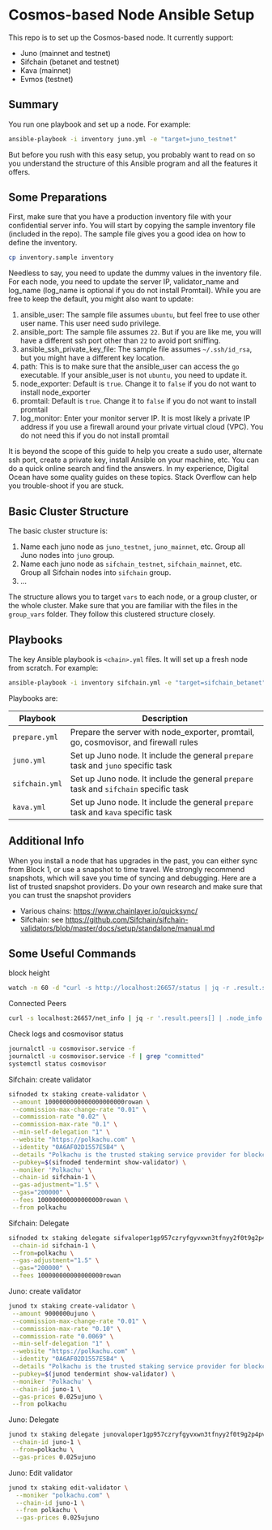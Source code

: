 # Cosmos-based Node Ansible Setup

This repo is to set up the Cosmos-based node. It currently support:

- Juno (mainnet and testnet)
- Sifchain (betanet and testnet)
- Kava (mainnet)
- Evmos (testnet)

## Summary

You run one playbook and set up a node. For example:

```bash
ansible-playbook -i inventory juno.yml -e "target=juno_testnet"
```

But before you rush with this easy setup, you probably want to read on so you understand the structure of this Ansible program and all the features it offers.

## Some Preparations

First, make sure that you have a production inventory file with your confidential server info. You will start by copying the sample inventory file (included in the repo). The sample file gives you a good idea on how to define the inventory.

```bash
cp inventory.sample inventory
```

Needless to say, you need to update the dummy values in the inventory file. For each node, you need to update the server IP, validator_name and log_name (log_name is optional if you do not install Promtail). While you are free to keep the default, you might also want to update:

1. ansible_user: The sample file assumes `ubuntu`, but feel free to use other user name. This user need sudo privilege.
2. ansible_port: The sample file assumes `22`. But if you are like me, you will have a different ssh port other than `22` to avoid port sniffing.
3. ansible_ssh_private_key_file: The sample file assumes `~/.ssh/id_rsa`, but you might have a different key location.
4. path: This is to make sure that the ansible_user can access the `go` executable. If your ansible_user is not `ubuntu`, you need to update it.
5. node_exporter: Default is `true`. Change it to `false` if you do not want to install node_exporter
6. promtail: Default is `true`. Change it to `false` if you do not want to install promtail
7. log_monitor: Enter your monitor server IP. It is most likely a private IP address if you use a firewall around your private virtual cloud (VPC). You do not need this if you do not install promtail

It is beyond the scope of this guide to help you create a sudo user, alternate ssh port, create a private key, install Ansible on your machine, etc. You can do a quick online search and find the answers. In my experience, Digital Ocean have some quality guides on these topics. Stack Overflow can help you trouble-shoot if you are stuck.

## Basic Cluster Structure

The basic cluster structure is:

1. Name each juno node as `juno_testnet`, `juno_mainnet`, etc. Group all Juno nodes into `juno` group.
2. Name each juno node as `sifchain_testnet`, `sifchain_mainnet`, etc. Group all Sifchain nodes into `sifchain` group.
3. ...

The structure allows you to target `vars` to each node, or a group cluster, or the whole cluster. Make sure that you are familiar with the files in the `group_vars` folder. They follow this clustered structure closely.

## Playbooks

The key Ansible playbook is `<chain>.yml` files. It will set up a fresh node from scratch. For example:

```bash
ansible-playbook -i inventory sifchain.yml -e "target=sifchain_betanet"
```

Playbooks are:

| Playbook       | Description                                                                          |
| -------------- | ------------------------------------------------------------------------------------ |
| `prepare.yml ` | Prepare the server with node_exporter, promtail, go, cosmovisor, and firewall rules  |
| `juno.yml`     | Set up Juno node. It include the general `prepare` task and `juno` specific task     |
| `sifchain.yml` | Set up Juno node. It include the general `prepare` task and `sifchain` specific task |
| `kava.yml`     | Set up Juno node. It include the general `prepare` task and `kava` specific task     |

## Additional Info

When you install a node that has upgrades in the past, you can either sync from Block 1, or use a snapshot to time travel. We strongly recommend snapshots, which will save you time of syncing and debugging. Here are a list of trusted snapshot providers. Do your own research and make sure that you can trust the snapshot providers

- Various chains: https://www.chainlayer.io/quicksync/
- Sifchain: see https://github.com/Sifchain/sifchain-validators/blob/master/docs/setup/standalone/manual.md

## Some Useful Commands

block height

```bash
watch -n 60 -d "curl -s http://localhost:26657/status | jq -r .result.sync_info.latest_block_height"
```

Connected Peers

```bash
curl -s localhost:26657/net_info | jq -r '.result.peers[] | .node_info.moniker, .node_info.id, .node_info.listen_addr, .remote_ip'
```

Check logs and cosmovisor status

```bash
journalctl -u cosmovisor.service -f
journalctl -u cosmovisor.service -f | grep "committed"
systemctl status cosmovisor
```

Sifchain: create validator

```bash
sifnoded tx staking create-validator \
 --amount 1000000000000000000000rowan \
 --commission-max-change-rate "0.01" \
 --commission-rate "0.02" \
 --commission-max-rate "0.1" \
 --min-self-delegation "1" \
 --website "https://polkachu.com" \
 --identity "0A6AF02D1557E5B4" \
 --details "Polkachu is the trusted staking service provider for blockchain projects. 100% refund for downtime slash. Contact us at hello@polkachu.com" \
 --pubkey=$(sifnoded tendermint show-validator) \
 --moniker 'Polkachu' \
 --chain-id sifchain-1 \
 --gas-adjustment="1.5" \
 --gas="200000" \
 --fees 100000000000000000rowan \
 --from polkachu
```

Sifchain: Delegate

```bash
sifnoded tx staking delegate sifvaloper1gp957czryfgyvxwn3tfnyy2f0t9g2p4pfj2j90 420000000000000000000rowan \
 --chain-id sifchain-1 \
 --from=polkachu \
 --gas-adjustment="1.5" \
 --gas="200000" \
 --fees 100000000000000000rowan
```

Juno: create validator

```bash
junod tx staking create-validator \
 --amount 9000000ujuno \
 --commission-max-change-rate "0.01" \
 --commission-max-rate "0.10" \
 --commission-rate "0.0069" \
 --min-self-delegation "1" \
 --website "https://polkachu.com" \
 --identity "0A6AF02D1557E5B4" \
 --details "Polkachu is the trusted staking service provider for blockchain projects. 100% refund for downtime slash. Contact us at hello@polkachu.com" \
 --pubkey=$(junod tendermint show-validator) \
 --moniker 'Polkachu' \
 --chain-id juno-1 \
 --gas-prices 0.025ujuno \
 --from polkachu
```

Juno: Delegate

```bash
junod tx staking delegate junovaloper1gp957czryfgyvxwn3tfnyy2f0t9g2p4pvzc6k3 33000000ujuno \
 --chain-id juno-1 \
 --from=polkachu \
 --gas-prices 0.025ujuno
```

Juno: Edit validator

```bash
junod tx staking edit-validator \
  --moniker "polkachu.com" \
  --chain-id juno-1 \
  --from polkachu \
  --gas-prices 0.025ujuno
```
